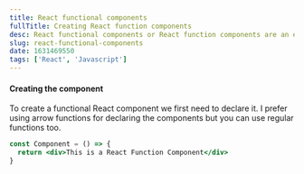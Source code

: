 ```yaml
---
title: React functional components
fullTitle: Creating React function components
desc: React functional components or React function components are an easy and practical way to create components in React.
slug: react-functional-components
date: 1631469550
tags: ['React', 'Javascript']
---
```


#### Creating the component

To create a functional React component we first need to declare it. I prefer using arrow functions for declaring the components but you can use regular functions too.

```jsx
const Component = () => {
  return <div>This is a React Function Component</div>
}
```
